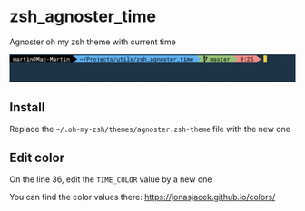 # zsh_agnoster_time

Agnoster oh my zsh theme with current time

![Preview](img/preview.png)

## Install

Replace the `~/.oh-my-zsh/themes/agnoster.zsh-theme` file with the new one

## Edit color

On the line 36, edit the `TIME_COLOR` value by a new one

You can find the color values there: https://jonasjacek.github.io/colors/
